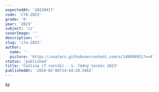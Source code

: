 ```yaml
---
expectedAt: '20230417'
code: 'C7A-2023'
grade: '6'
year: '2023'
subject: 'cz'
coverImage: ''
description: ''
slug: 'c7a-2023'
author:
  name: ''
  picture: 'https://avatars.githubusercontent.com/u/148689951?v=4'
status: 'published'
title: 'Čeština (7 ročník) - 1. řádný termín 2023'
publishedAt: '2024-02-06T14:44:28.546Z'
---
```


fd